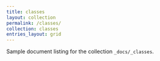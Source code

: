 ```yaml
---
title: classes
layout: collection
permalink: /classes/
collection: classes
entries_layout: grid
---
```


Sample document listing for the collection `_docs/_classes`.
